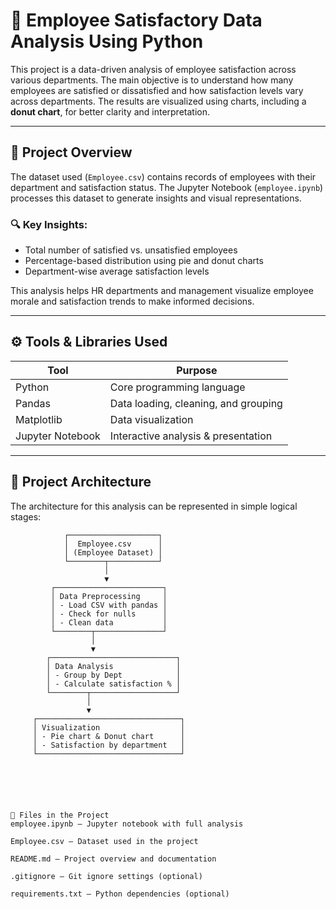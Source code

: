 # 🧠 Employee Satisfactory Data Analysis Using Python

This project is a data-driven analysis of employee satisfaction across various departments. The main objective is to understand how many employees are satisfied or dissatisfied and how satisfaction levels vary across departments. The results are visualized using charts, including a **donut chart**, for better clarity and interpretation.

---

## 📌 Project Overview

The dataset used (`Employee.csv`) contains records of employees with their department and satisfaction status. The Jupyter Notebook (`employee.ipynb`) processes this dataset to generate insights and visual representations.

### 🔍 Key Insights:

- Total number of satisfied vs. unsatisfied employees  
- Percentage-based distribution using pie and donut charts  
- Department-wise average satisfaction levels  

This analysis helps HR departments and management visualize employee morale and satisfaction trends to make informed decisions.

---

## ⚙️ Tools & Libraries Used

| Tool         | Purpose                                |
|--------------|----------------------------------------|
| Python       | Core programming language              |
| Pandas       | Data loading, cleaning, and grouping   |
| Matplotlib   | Data visualization                     |
| Jupyter Notebook | Interactive analysis & presentation |

---

## 🧱 Project Architecture

The architecture for this analysis can be represented in simple logical stages:

```text
            ┌────────────────────┐
            │  Employee.csv      │
            │ (Employee Dataset) │
            └────────┬───────────┘
                     │
                     ▼
         ┌────────────────────────┐
         │ Data Preprocessing     │
         │ - Load CSV with pandas │
         │ - Check for nulls      │
         │ - Clean data           │
         └────────┬───────────────┘
                  │
                  ▼
        ┌────────────────────────────┐
        │ Data Analysis              │
        │ - Group by Dept            │
        │ - Calculate satisfaction % │
        └────────┬───────────────────┘
                 │
                 ▼
     ┌────────────────────────────────┐
     │ Visualization                  │
     │ - Pie chart & Donut chart      │
     │ - Satisfaction by department   │
     └────────────────────────────────┘






📁 Files in the Project
employee.ipynb – Jupyter notebook with full analysis

Employee.csv – Dataset used in the project

README.md – Project overview and documentation

.gitignore – Git ignore settings (optional)

requirements.txt – Python dependencies (optional)
